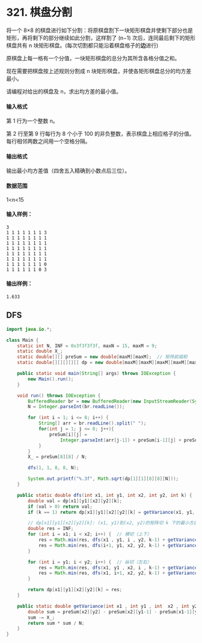 # 321. 棋盘分割

将一个 8×8 的棋盘进行如下分割：将原棋盘割下一块矩形棋盘并使剩下部分也是矩形，再将剩下的部分继续如此分割，这样割了 (n−1) 次后，连同最后剩下的矩形棋盘共有 n 块矩形棋盘。(每次切割都只能沿着棋盘格子的**边**进行)

原棋盘上每一格有一个分值，一块矩形棋盘的总分为其所含各格分值之和。

现在需要把棋盘按上述规则分割成 n 块矩形棋盘，并使各矩形棋盘总分的均方差最小。

请编程对给出的棋盘及 n，求出均方差的最小值。

#### 输入格式

第 1 行为一个整数 n。

第 2 行至第 9 行每行为 8 个小于 100 的非负整数，表示棋盘上相应格子的分值。每行相邻两数之间用一个空格分隔。

#### 输出格式

输出最小均方差值（四舍五入精确到小数点后三位）。

#### 数据范围

1<n<15

#### 输入样例：

```
3
1 1 1 1 1 1 1 3
1 1 1 1 1 1 1 1
1 1 1 1 1 1 1 1
1 1 1 1 1 1 1 1
1 1 1 1 1 1 1 1
1 1 1 1 1 1 1 1
1 1 1 1 1 1 1 0
1 1 1 1 1 1 0 3
```

#### 输出样例：

```
1.633
```



## DFS

```java
import java.io.*;

class Main {
    static int N, INF = 0x3f3f3f3f, maxN = 15, maxM = 9;
    static double X_;
    static double[][] preSum = new double[maxM][maxM];  // 矩阵前缀和
    static double[][][][][] dp = new double[maxM][maxM][maxM][maxM][maxN];

    public static void main(String[] args) throws IOException {
        new Main().run();
    }

    void run() throws IOException {
        BufferedReader br = new BufferedReader(new InputStreamReader(System.in));
        N = Integer.parseInt(br.readLine());

        for (int i = 1; i <= 8; i++) {
            String[] arr = br.readLine().split(" ");
            for(int j = 1; j <= 8; j++){
                preSum[i][j] = 
                    Integer.parseInt(arr[j-1]) + preSum[i-1][j] + preSum[i][j-1] - preSum[i-1][j-1];
            }
        }
        X_ = preSum[8][8] / N;

        dfs(1, 1, 8, 8, N);

        System.out.printf("%.3f", Math.sqrt(dp[1][1][8][8][N]));
    }

    public static double dfs(int x1, int y1, int x2, int y2, int k) {
        double val = dp[x1][y1][x2][y2][k];
        if (val > 0) return val;
        if (k == 1) return dp[x1][y1][x2][y2][k] = getVariance(x1, y1, x2, y2);

        // dp[x1][y1][x2][y2][k]: (x1, y1)到(x2, y2)的矩阵切 k 下的最小方差
        double res = INF;
        for (int i = x1; i < x2; i++) {  // 横切（上下）
            res = Math.min(res, dfs(x1 , y1, i , y2, k-1) + getVariance(i+1, y1, x2, y2));
            res = Math.min(res, dfs(i+1, y1, x2, y2, k-1) + getVariance(x1 , y1, i , y2));
        }

        for (int i = y1; i < y2; i++) {  // 纵切（左右）
            res = Math.min(res, dfs(x1, y1 , x2, i , k-1) + getVariance(x1, i+1, x2, y2));
            res = Math.min(res, dfs(x1, i+1, x2, y2, k-1) + getVariance(x1, y1 , x2, i ));
        }

        return dp[x1][y1][x2][y2][k] = res;
    }

    public static double getVariance(int x1 , int y1 , int  x2 , int y2){
        double sum = preSum[x2][y2] - preSum[x2][y1-1] - preSum[x1-1][y2] + preSum[x1-1][y1-1];
        sum -= X_;
        return sum * sum / N;
    }
}
```